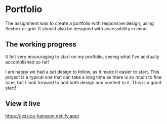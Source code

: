 # Portfolio
The assignment was to create a portfolio with responsive design, using flexbox or grid. It should also be designed with accessibility in mind. 

## The working progress
It felt very encouraging to start on my portfolio, seeing what I've acctually accomplished so far!

I am happy we had a set design to follow, as it made it easier to start. This project is a typical one that can take a long time as there is so much to fine tune, but I look forward to add both design and content to it. This is a good start!

## View it live

https://jessica-hansson.netlify.app/